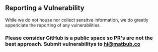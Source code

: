 ## Reporting a Vulnerability

While we do not house nor collect sensitve information, we do greatly appericiate the reporting of any vulnerabilities.

### Please consider GitHub is a public space so PR's are not the best approach. Submit vulnerabilitys to [hi@matbub.co](mailto:hi@matbub.co)
